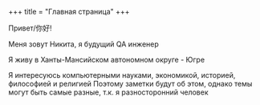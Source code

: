 +++
title = "Главная страница"
+++

Привет/你好!

Меня зовут Никита, я будущий QA инженер

Я живу в Ханты-Мансийском автономном округе - Югре

Я интересуюсь компьютерными науками, экономикой, историей, философией и религией
Поэтому заметки будут об этом, однако темы могут быть самые разные, т.к. я разносторонний человек
